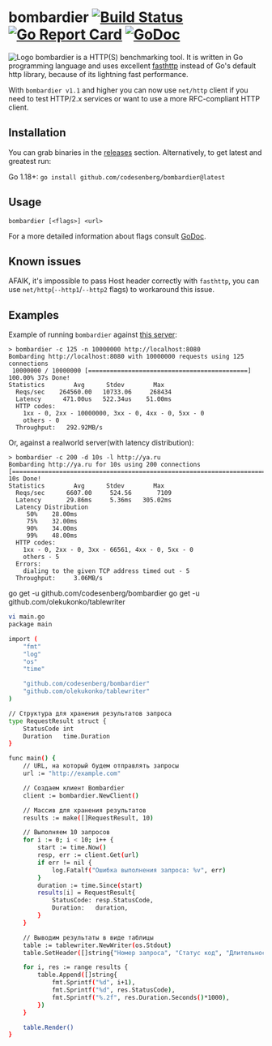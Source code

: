# bombardier [![Build Status](https://codesenberg.semaphoreci.com/badges/bombardier/branches/master.svg?key=249c678c-eb2a-441e-8128-1bdcfb9aaca6)](https://codesenberg.semaphoreci.com/projects/bombardier) [![Go Report Card](https://goreportcard.com/badge/github.com/codesenberg/bombardier)](https://goreportcard.com/report/github.com/codesenberg/bombardier) [![GoDoc](https://godoc.org/github.com/codesenberg/bombardier?status.svg)](http://godoc.org/github.com/codesenberg/bombardier)
![Logo](https://raw.githubusercontent.com/codesenberg/bombardier/master/img/logo.png)
bombardier is a HTTP(S) benchmarking tool. It is written in Go programming language and uses excellent [fasthttp](https://github.com/valyala/fasthttp) instead of Go's default http library, because of its lightning fast performance. 

With `bombardier v1.1` and higher you can now use `net/http` client if you need to test HTTP/2.x services or want to use a more RFC-compliant HTTP client.

## Installation
You can grab binaries in the [releases](https://github.com/codesenberg/bombardier/releases) section.
Alternatively, to get latest and greatest run:

Go 1.18+: `go install github.com/codesenberg/bombardier@latest`

## Usage
```
bombardier [<flags>] <url>
```

For a more detailed information about flags consult [GoDoc](http://godoc.org/github.com/codesenberg/bombardier).

## Known issues
AFAIK, it's impossible to pass Host header correctly with `fasthttp`, you can use `net/http`(`--http1`/`--http2` flags) to workaround this issue.

## Examples
Example of running `bombardier` against [this server](https://godoc.org/github.com/codesenberg/bombardier/cmd/utils/simplebenchserver):
```
> bombardier -c 125 -n 10000000 http://localhost:8080
Bombarding http://localhost:8080 with 10000000 requests using 125 connections
 10000000 / 10000000 [============================================] 100.00% 37s Done!
Statistics        Avg      Stdev        Max
  Reqs/sec    264560.00   10733.06     268434
  Latency      471.00us   522.34us    51.00ms
  HTTP codes:
    1xx - 0, 2xx - 10000000, 3xx - 0, 4xx - 0, 5xx - 0
    others - 0
  Throughput:   292.92MB/s
```
Or, against a realworld server(with latency distribution):
```
> bombardier -c 200 -d 10s -l http://ya.ru
Bombarding http://ya.ru for 10s using 200 connections
[=========================================================================] 10s Done!
Statistics        Avg      Stdev        Max
  Reqs/sec      6607.00     524.56       7109
  Latency       29.86ms     5.36ms   305.02ms
  Latency Distribution
     50%    28.00ms
     75%    32.00ms
     90%    34.00ms
     99%    48.00ms
  HTTP codes:
    1xx - 0, 2xx - 0, 3xx - 66561, 4xx - 0, 5xx - 0
    others - 5
  Errors:
    dialing to the given TCP address timed out - 5
  Throughput:     3.06MB/s
```

go get -u github.com/codesenberg/bombardier
go get -u github.com/olekukonko/tablewriter

``` bash
vi main.go
package main

import (
	"fmt"
	"log"
	"os"
	"time"

	"github.com/codesenberg/bombardier"
	"github.com/olekukonko/tablewriter"
)

// Структура для хранения результатов запроса
type RequestResult struct {
	StatusCode int
	Duration   time.Duration
}

func main() {
	// URL, на который будем отправлять запросы
	url := "http://example.com"

	// Создаем клиент Bombardier
	client := bombardier.NewClient()

	// Массив для хранения результатов
	results := make([]RequestResult, 10)

	// Выполняем 10 запросов
	for i := 0; i < 10; i++ {
		start := time.Now()
		resp, err := client.Get(url)
		if err != nil {
			log.Fatalf("Ошибка выполнения запроса: %v", err)
		}
		duration := time.Since(start)
		results[i] = RequestResult{
			StatusCode: resp.StatusCode,
			Duration:   duration,
		}
	}

	// Выводим результаты в виде таблицы
	table := tablewriter.NewWriter(os.Stdout)
	table.SetHeader([]string{"Номер запроса", "Статус код", "Длительность (ms)"})

	for i, res := range results {
		table.Append([]string{
			fmt.Sprintf("%d", i+1),
			fmt.Sprintf("%d", res.StatusCode),
			fmt.Sprintf("%.2f", res.Duration.Seconds()*1000),
		})
	}

	table.Render()
}
```
